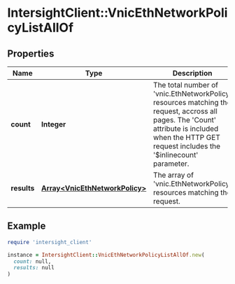 # IntersightClient::VnicEthNetworkPolicyListAllOf

## Properties

| Name | Type | Description | Notes |
| ---- | ---- | ----------- | ----- |
| **count** | **Integer** | The total number of &#39;vnic.EthNetworkPolicy&#39; resources matching the request, accross all pages. The &#39;Count&#39; attribute is included when the HTTP GET request includes the &#39;$inlinecount&#39; parameter. | [optional] |
| **results** | [**Array&lt;VnicEthNetworkPolicy&gt;**](VnicEthNetworkPolicy.md) | The array of &#39;vnic.EthNetworkPolicy&#39; resources matching the request. | [optional] |

## Example

```ruby
require 'intersight_client'

instance = IntersightClient::VnicEthNetworkPolicyListAllOf.new(
  count: null,
  results: null
)
```

